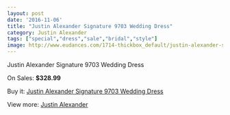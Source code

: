 ```yaml
---
layout: post
date: '2016-11-06'
title: "Justin Alexander Signature 9703 Wedding Dress"
category: Justin Alexander
tags: ["special","dress","sale","bridal","style"]
image: http://www.eudances.com/1714-thickbox_default/justin-alexander-signature-9703-wedding-dress.jpg
---
```

Justin Alexander Signature 9703 Wedding Dress

On Sales: **$328.99**
<a href="https://www.eudances.com/en/justin-alexander/605-justin-alexander-signature-9703-wedding-dress.html"><amp-img layout="responsive" width="600" height="600" src="//www.eudances.com/1714-thickbox_default/justin-alexander-signature-9703-wedding-dress.jpg" alt="Justin Alexander Signature 9703 Wedding Dress 0" /></a>
<a href="https://www.eudances.com/en/justin-alexander/605-justin-alexander-signature-9703-wedding-dress.html"><amp-img layout="responsive" width="600" height="600" src="//www.eudances.com/1715-thickbox_default/justin-alexander-signature-9703-wedding-dress.jpg" alt="Justin Alexander Signature 9703 Wedding Dress 1" /></a>
<a href="https://www.eudances.com/en/justin-alexander/605-justin-alexander-signature-9703-wedding-dress.html"><amp-img layout="responsive" width="600" height="600" src="//www.eudances.com/1716-thickbox_default/justin-alexander-signature-9703-wedding-dress.jpg" alt="Justin Alexander Signature 9703 Wedding Dress 2" /></a>
<a href="https://www.eudances.com/en/justin-alexander/605-justin-alexander-signature-9703-wedding-dress.html"><amp-img layout="responsive" width="600" height="600" src="//www.eudances.com/1717-thickbox_default/justin-alexander-signature-9703-wedding-dress.jpg" alt="Justin Alexander Signature 9703 Wedding Dress 3" /></a>

Buy it: [Justin Alexander Signature 9703 Wedding Dress](https://www.eudances.com/en/justin-alexander/605-justin-alexander-signature-9703-wedding-dress.html "Justin Alexander Signature 9703 Wedding Dress")

View more: [Justin Alexander](https://www.eudances.com/en/7-justin-alexander "Justin Alexander")